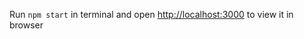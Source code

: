 Run `npm start` in terminal and open [http://localhost:3000](http://localhost:3000) to view it in browser
